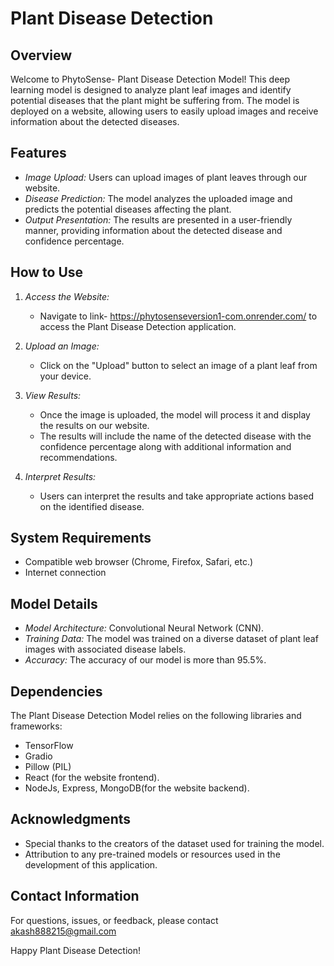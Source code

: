 # Plant Disease Detection 

## Overview

Welcome to PhytoSense- Plant Disease Detection Model! This deep learning model is designed to analyze plant leaf images and identify potential diseases that the plant might be suffering from. The model is deployed on a website, allowing users to easily upload images and receive information about the detected diseases.

## Features

- *Image Upload:* Users can upload images of plant leaves through our website.
- *Disease Prediction:* The model analyzes the uploaded image and predicts the potential diseases affecting the plant.
- *Output Presentation:* The results are presented in a user-friendly manner, providing information about the detected disease and confidence percentage.

## How to Use

1. *Access the Website:*
   - Navigate to link- https://phytosenseversion1-com.onrender.com/  to access the Plant Disease Detection application.

2. *Upload an Image:*
   - Click on the "Upload" button to select an image of a plant leaf from your device.

3. *View Results:*
   - Once the image is uploaded, the model will process it and display the results on our website.
   - The results will include the name of the detected disease with the confidence percentage along with additional information and recommendations.

4. *Interpret Results:*
   - Users can interpret the results and take appropriate actions based on the identified disease.

## System Requirements

- Compatible web browser (Chrome, Firefox, Safari, etc.)
- Internet connection

## Model Details

- *Model Architecture:*  Convolutional Neural Network (CNN).
- *Training Data:* The model was trained on a diverse dataset of plant leaf images with associated disease labels.
- *Accuracy:* The accuracy of our model is more than 95.5%.
## Dependencies

The Plant Disease Detection Model relies on the following libraries and frameworks:

- TensorFlow
- Gradio
- Pillow (PIL)
- React (for the website frontend).
- NodeJs, Express, MongoDB(for the website backend).


## Acknowledgments

- Special thanks to the creators of the dataset used for training the model.
- Attribution to any pre-trained models or resources used in the development of this application.

## Contact Information

For questions, issues, or feedback, please contact akash888215@gmail.com

Happy Plant Disease Detection!
